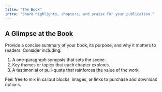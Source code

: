 ```yaml
---
title: "The Book"
intro: "Share highlights, chapters, and praise for your publication."
---
```


## A Glimpse at the Book

Provide a concise summary of your book, its purpose, and why it matters to readers. Consider including:

1. A one-paragraph synopsis that sets the scene.
2. Key themes or topics that each chapter explores.
3. A testimonial or pull-quote that reinforces the value of the work.

Feel free to mix in callout blocks, images, or links to purchase and download options.
